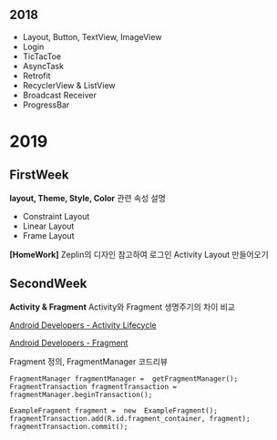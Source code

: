 ##  **2018**
 - Layout, Button, TextView, ImageView
 - Login
 - TicTacToe
 - AsyncTask
 - Retrofit
 - RecyclerView & ListView
 - Broadcast Receiver
 - ProgressBar

# **2019**
## FirstWeek
**layout, Theme, Style, Color** 관련 속성 설명

 - Constraint Layout
 - Linear Layout
 - Frame Layout

**[HomeWork]**
Zeplin의 디자인 참고하여 로그인 Activity Layout 만들어오기


##  SecondWeek
**Activity & Fragment**
Activity와 Fragment 생명주기의 차이 비교

[Android Developers - Activity Lifecycle](https://developer.android.com/guide/components/activities/activity-lifecycle?hl=ko)

[Android Developers - Fragment](https://developer.android.com/guide/components/fragments?hl=ko)


Fragment 정의, FragmentManager 코드리뷰

    FragmentManager fragmentManager =  getFragmentManager();
    FragmentTransaction fragmentTransaction = fragmentManager.beginTransaction();
    
    ExampleFragment fragment =  new  ExampleFragment();
    fragmentTransaction.add(R.id.fragment_container, fragment);
    fragmentTransaction.commit();    
    
